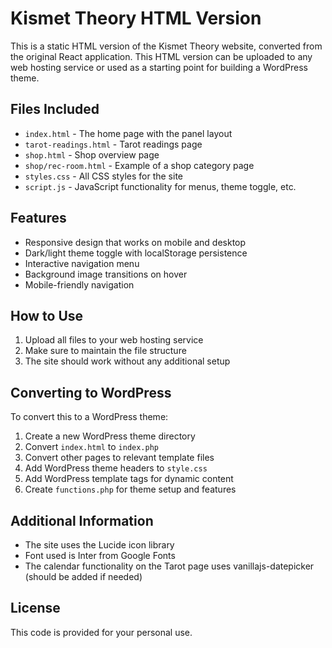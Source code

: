 
# Kismet Theory HTML Version

This is a static HTML version of the Kismet Theory website, converted from the original React application. This HTML version can be uploaded to any web hosting service or used as a starting point for building a WordPress theme.

## Files Included

- `index.html` - The home page with the panel layout
- `tarot-readings.html` - Tarot readings page
- `shop.html` - Shop overview page
- `shop/rec-room.html` - Example of a shop category page
- `styles.css` - All CSS styles for the site
- `script.js` - JavaScript functionality for menus, theme toggle, etc.

## Features

- Responsive design that works on mobile and desktop
- Dark/light theme toggle with localStorage persistence
- Interactive navigation menu
- Background image transitions on hover
- Mobile-friendly navigation

## How to Use

1. Upload all files to your web hosting service
2. Make sure to maintain the file structure
3. The site should work without any additional setup

## Converting to WordPress

To convert this to a WordPress theme:

1. Create a new WordPress theme directory
2. Convert `index.html` to `index.php`
3. Convert other pages to relevant template files
4. Add WordPress theme headers to `style.css`
5. Add WordPress template tags for dynamic content
6. Create `functions.php` for theme setup and features

## Additional Information

- The site uses the Lucide icon library
- Font used is Inter from Google Fonts
- The calendar functionality on the Tarot page uses vanillajs-datepicker (should be added if needed)

## License

This code is provided for your personal use.
